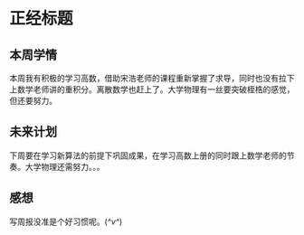 # 正经标题

## 本周学情

  本周我有积极的学习高数，借助宋浩老师的课程重新掌握了求导，同时也没有拉下上数学老师讲的重积分。离散数学也赶上了。大学物理有一丝要突破桎梏的感觉，但还要努力。
  
## 未来计划

  下周要在学习新算法的前提下巩固成果，在学习高数上册的同时跟上数学老师的节奏。大学物理还需努力。。。

## 感想

   写周报没准是个好习惯呢。(*^v^*)
